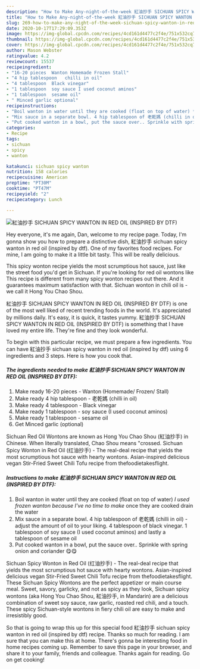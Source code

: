 ```yaml
---
description: "How to Make Any-night-of-the-week 紅油抄手 SICHUAN SPICY WANTON IN RED OIL (INSPIRED BY DTF)"
title: "How to Make Any-night-of-the-week 紅油抄手 SICHUAN SPICY WANTON IN RED OIL (INSPIRED BY DTF)"
slug: 269-how-to-make-any-night-of-the-week-sichuan-spicy-wanton-in-red-oil-inspired-by-dtf
date: 2020-10-17T17:29:09.353Z
image: https://img-global.cpcdn.com/recipes/4cd161d4477c2f4e/751x532cq70/紅油抄手-sichuan-spicy-wanton-in-red-oil-inspired-by-dtf-recipe-main-photo.jpg
thumbnail: https://img-global.cpcdn.com/recipes/4cd161d4477c2f4e/751x532cq70/紅油抄手-sichuan-spicy-wanton-in-red-oil-inspired-by-dtf-recipe-main-photo.jpg
cover: https://img-global.cpcdn.com/recipes/4cd161d4477c2f4e/751x532cq70/紅油抄手-sichuan-spicy-wanton-in-red-oil-inspired-by-dtf-recipe-main-photo.jpg
author: Mason Webster
ratingvalue: 4.2
reviewcount: 15537
recipeingredient:
- "16-20 pieces  Wanton Homemade Frozen Stall"
- "4 hip tablespoon   chilli in oil"
- "4 tablespoon  Black vinegar"
- "1 tablespoon  soy sauce I used coconut aminos"
- "1 tablespoon  sesame oil"
- " Minced garlic optional"
recipeinstructions:
- "Boil wanton in water until they are cooked (float on top of water) *I used frozen wanton because I&#39;ve no time to make* once they are cooked drain the water"
- "Mix sauce in a separate bowl. 4 hip tablespoon of 老乾媽 (chilli in oil) - adjust the amount of oil to your liking. 4 tablespoon of black vinegar. 1 tablespoon of soy sauce (I used coconut aminos) and lastly a tablespoon of sesame oil"
- "Put cooked wanton in a bowl, put the sauce over.. Sprinkle with spring onion and coriander 😋😋"
categories:
- Recipe
tags:
- sichuan
- spicy
- wanton

katakunci: sichuan spicy wanton 
nutrition: 158 calories
recipecuisine: American
preptime: "PT30M"
cooktime: "PT47M"
recipeyield: "2"
recipecategory: Lunch

---
```



![紅油抄手 SICHUAN SPICY WANTON IN RED OIL (INSPIRED BY DTF)](https://img-global.cpcdn.com/recipes/4cd161d4477c2f4e/751x532cq70/紅油抄手-sichuan-spicy-wanton-in-red-oil-inspired-by-dtf-recipe-main-photo.jpg)

Hey everyone, it's me again, Dan, welcome to my recipe page. Today, I'm gonna show you how to prepare a distinctive dish, 紅油抄手 sichuan spicy wanton in red oil (inspired by dtf). One of my favorites food recipes. For mine, I am going to make it a little bit tasty. This will be really delicious.

This spicy wonton recipe yields the most scrumptious hot sauce, just like the street food you&#39;d get in Sichuan. If you&#39;re looking for red oil wontons like This recipe is different from many spicy wonton recipes out there. And it guarantees maximum satisfaction with that. Sichuan wonton in chili oil is - we call it Hong You Chao Shou.

紅油抄手 SICHUAN SPICY WANTON IN RED OIL (INSPIRED BY DTF) is one of the most well liked of recent trending foods in the world. It's appreciated by millions daily. It's easy, it is quick, it tastes yummy. 紅油抄手 SICHUAN SPICY WANTON IN RED OIL (INSPIRED BY DTF) is something that I have loved my entire life. They're fine and they look wonderful.


To begin with this particular recipe, we must prepare a few ingredients. You can have 紅油抄手 sichuan spicy wanton in red oil (inspired by dtf) using 6 ingredients and 3 steps. Here is how you cook that.

<!--inarticleads1-->

##### The ingredients needed to make 紅油抄手 SICHUAN SPICY WANTON IN RED OIL (INSPIRED BY DTF):

1. Make ready 16-20 pieces - Wanton (Homemade/ Frozen/ Stall)
1. Make ready 4 hip tablespoon - 老乾媽 (chilli in oil)
1. Make ready 4 tablespoon - Black vinegar
1. Make ready 1 tablespoon - soy sauce (I used coconut aminos)
1. Make ready 1 tablespoon - sesame oil
1. Get  Minced garlic (optional)


Sichuan Red Oil Wontons are known as Hong You Chao Shou (紅油抄手) in Chinese. When literally translated, Chao Shou means &#34;crossed. Sichuan Spicy Wonton in Red Oil (红油抄手) - The real-deal recipe that yields the most scrumptious hot sauce with hearty wontons. Asian-inspired delicious vegan Stir-Fried Sweet Chili Tofu recipe from thefoodietakesflight. 

<!--inarticleads2-->

##### Instructions to make 紅油抄手 SICHUAN SPICY WANTON IN RED OIL (INSPIRED BY DTF):

1. Boil wanton in water until they are cooked (float on top of water) *I used frozen wanton because I&#39;ve no time to make* once they are cooked drain the water
1. Mix sauce in a separate bowl. 4 hip tablespoon of 老乾媽 (chilli in oil) - adjust the amount of oil to your liking. 4 tablespoon of black vinegar. 1 tablespoon of soy sauce (I used coconut aminos) and lastly a tablespoon of sesame oil
1. Put cooked wanton in a bowl, put the sauce over.. Sprinkle with spring onion and coriander 😋😋


Sichuan Spicy Wonton in Red Oil (红油抄手) - The real-deal recipe that yields the most scrumptious hot sauce with hearty wontons. Asian-inspired delicious vegan Stir-Fried Sweet Chili Tofu recipe from thefoodietakesflight. These Sichuan Spicy Wontons are the perfect appetizer or main course meal. Sweet, savory, garlicky, and not as spicy as they look, Sichuan spicy wontons (aka Hong You Chao Shou, 紅油抄手, in Mandarin) are a delicious combination of sweet soy sauce, raw garlic, roasted red chili, and a touch. These spicy Sichuan-style wontons in fiery chili oil are easy to make and irresistibly good. 

So that is going to wrap this up for this special food 紅油抄手 sichuan spicy wanton in red oil (inspired by dtf) recipe. Thanks so much for reading. I am sure that you can make this at home. There's gonna be interesting food in home recipes coming up. Remember to save this page in your browser, and share it to your family, friends and colleague. Thanks again for reading. Go on get cooking!
